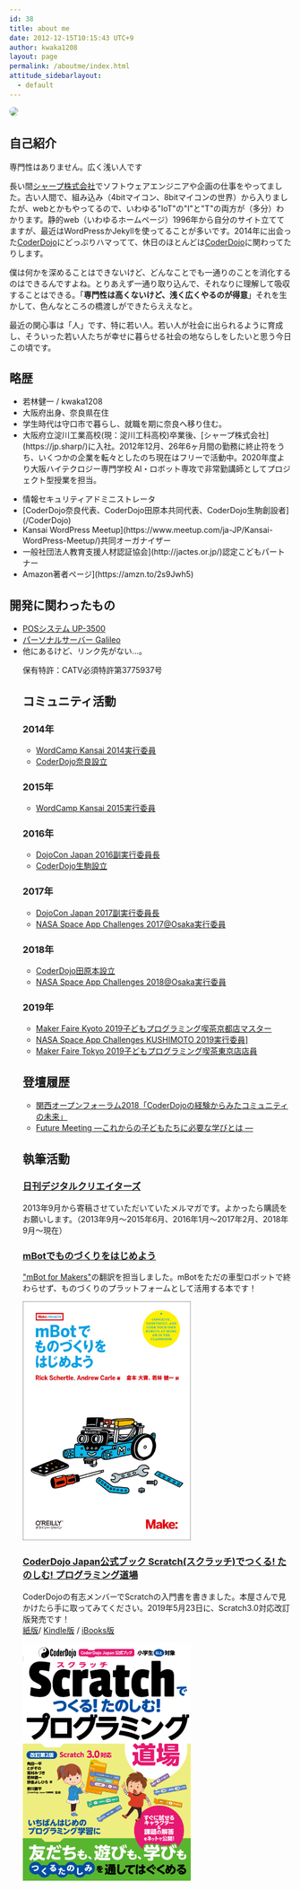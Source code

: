 ```yaml
---
id: 38
title: about me
date: 2012-12-15T10:15:43 UTC+9
author: kwaka1208
layout: page
permalink: /aboutme/index.html
attitude_sidebarlayout:
  - default
---
```

<section id="aboutme">
<img src="https://avatars.githubusercontent.com/{{ page.author }}" style="border-radius: 64px; width: 128px;">

<div class="sns-icon">
	<a href="https://twitter.com/kwaka1208" target="blank"><i class="fa fa-twitter"></i></a>
	<a href="https://www.instagram.com/kwaka1208/" target="blank"><i class="fa fa-instagram"></i></a>
	<a href="https://facebook.com/kwaka1208" target="blank"><i class="fa fa-facebook"></i></a>
	<a href="https://www.pinterest.jp/kwaka1208/" target="blank"><i class="fa fa-pinterest"></i></a>
</div>

<h2>自己紹介</h2>
<span class="tag-line">専門性はありません。広く浅い人です</span>
<p>
	長い間<a href="https://jp.sharp/" target="_blank">シャープ株式会社</a>でソフトウェアエンジニアや企画の仕事をやってました。古い人間で、組み込み（4bitマイコン、8bitマイコンの世界）から入りましたが、webとかもやってるので、いわゆる"IoT"の"I"と"T"の両方が（多分）わかります。静的web（いわゆるホームページ）1996年から自分のサイト立ててますが、最近はWordPressかJekyllを使ってることが多いです。2014年に出会った<a href="https://coderdojo.com/" target="_blank">CoderDojo</a>にどっぷりハマってて、休日のほとんどは<a href="https://coderdojo.com/" target="_blank">CoderDojo</a>に関わってたりします。
</p>
<p>
	僕は何かを深めることはできないけど、どんなことでも一通りのことを消化するのはできるんですよね。とりあえず一通り取り込んで、それなりに理解して吸収することはできる。「<strong>専門性は高くないけど、浅く広くやるのが得意</strong>」それを生かして、色んなところの橋渡しができたらええなと。
</p>
<p>
	最近の関心事は「人」です、特に若い人。若い人が社会に出られるように育成し、そういった若い人たちが幸せに暮らせる社会の地ならしをしたいと思う今日この頃です。
</p>
<h2>略歴</h2>
<ul class="no-list-mark">
	<li>若林健一 / kwaka1208</li>
	<li>大阪府出身、奈良県在住</li>
	<li>学生時代は守口市で暮らし、就職を期に奈良へ移り住む。</li>
	<li>
		大阪府立淀川工業高校(現：淀川工科高校)卒業後、[シャープ株式会社](https://jp.sharp/)に入社。2012年12月、26年6ヶ月間の勤務に終止符をうち、いくつかの企業を転々としたのち現在はフリーで活動中。2020年度より大阪ハイテクロジー専門学校 AI・ロボット専攻で非常勤講師としてプロジェクト型授業を担当。
	</li>
</ul>
<ul>
	<li>情報セキュリティアドミニストレータ</li>
	<li>[CoderDojo奈良代表、CoderDojo田原本共同代表、CoderDojo生駒創設者](/CoderDojo)</li>
	<li>Kansai WordPress Meetup](https://www.meetup.com/ja-JP/Kansai-WordPress-Meetup/)共同オーガナイザー</li>
	<li>一般社団法人教育支援人材認証協会](http://jactes.or.jp/)認定こどもパートナー</li>
	<li>Amazon著者ページ](https://amzn.to/2s9Jwh5)</li>
</ul>

<h2>開発に関わったもの</h2>
<ul>
	<li>
		<a href="http://www.sharpusa.com/ForBusiness/POSSolutions/PointOfSaleSystemsNew/Models/UP3500.aspx#overview" target="_blank">POSシステム UP-3500</a>
	</li>
	<li>
		<a href="https://jp.sharp/galileo/" target="_blank">パーソナルサーバー Galileo</a>
	</li>
	<li>
		他にあるけど、リンク先がない...。
	</li>
<p>保有特許：CATV必須特許第3775937号</p>
<h2>コミュニティ活動</h2>
<h3>2014年</h3>
<ul>
	<li>
		<a href="https://kansai.wordcamp.org/2014/organizers/" target="_blank">
			WordCamp Kansai 2014実行委員
		</a>
	</li>
	<li>
		<a href="https://coderdojo-nara-ikoma.github.io/" target="_blank">
			CoderDojo奈良設立
		</a>
	</li>
</ul>
<h3>2015年</h3>
<ul>
	<li>
		<a href="https://kansai.wordcamp.org/2015/organizers/" target="_blank">
			WordCamp Kansai 2015実行委員
		</a>
	</li>
</ul>
<h3>2016年</h3>
<ul>
	<li>
		<a href="https://dojocon2016.coderdojo.jp/" target="_blank">
			DojoCon Japan 2016副実行委員長
		</a>
	</li>
	<li>
		<a href="https://coderdojo-nara-ikoma.github.io/" target="_blank">
			CoderDojo生駒設立
		</a>
	</li>
</ul>
<h3>2017年</h3>
<ul>
	<li>
		<a href="https://dojocon2017.coderdojo.jp/" target="_blank">
			DojoCon Japan 2017副実行委員長
		</a>
	</li>
	<li>
		<a href="https://spaceappschallenge.space/" target="_blank">
			NASA Space App Challenges 2017@Osaka実行委員
		</a>
	</li>
</ul>
<h3>2018年</h3>
<ul>
	<li>
		<a href="https://coderdojo-nara-ikoma.github.io/" target="_blank">
			CoderDojo田原本設立
		</a>
	</li>
	<li>
		<a href="https://spaceappschallenge.space/" target="_blank">
			NASA Space App Challenges 2018@Osaka実行委員
		</a>
	</li>
</ul>
<h3>2019年</h3>
<ul>
	<li>
		<a href="https://pgmsaloon4kids.github.io/kyoto/" target="_blank">
			Maker Faire Kyoto 2019子どもプログラミング喫茶京都店マスター
		</a>
	</li>
	<li>
		<a href="https://space-apps-kushimoto.github.io/" target="_blank">
			NASA Space App Challenges KUSHIMOTO 2019実行委員]
		</a>
	</li>
	<li>
		<a href="https://pgmsaloon4kids.github.io/kyoto/" target="_blank">
			Maker Faire Tokyo 2019子どもプログラミング喫茶東京店店員
		</a>
	</li>
</ul>
<h2>登壇履歴</h2>
<ul>
	<li>
		<a href="https://k-of.jp/backend_2018/session/1216.html" target="_blank">
			関西オープンフォーラム2018「CoderDojoの経験からみたコミュニティの未来」
		</a>
	</li>
	<li>
		<a href="http://www.kansai-u.ac.jp/umeda/event-seminar/future-meeting/future-meeting181216.html" target="_blank">
			Future Meeting ―これからの子どもたちに必要な学びとは ―
		</a>
	</li>
</ul>

<h2>執筆活動</h2>
<h3>
	<a href="http://bit.ly/dgcr_kwaka1208" target="_blank">日刊デジタルクリエイターズ</a><br>
</h3>
<p>
	2013年9月から寄稿させていただいていたメルマガです。よかったら購読をお願いします。（2013年9月〜2015年6月、2016年1月～2017年2月、2018年9月〜現在）
</p>
<h3>
	<a href="https://amzn.to/2tNuzS5" target="_blank">mBotでものづくりをはじめよう</a><br>
</h3>
<p>
	<a href="https://amzn.to/2ZmXcRP" target="_blank">"mBot for Makers"</a>の翻訳を担当しました。mBotをただの車型ロボットで終わらせず、ものづくりのプラットフォームとして活用する本です！
</p>
<p>
	<a href="https://amzn.to/2tNuzS5" alt="mBotでものづくりをはじめよう" target="_blank"><img src="/assets/images/aboutme/mBot_for_Makers.png" style="width:300px; height:auto;"></a>
</p>
<h3>
	<a href="https://amzn.to/35WZ8CX" target="_blank">CoderDojo Japan公式ブック Scratch(スクラッチ)でつくる! たのしむ! プログラミング道場</a>
</h3>
<p>
	CoderDojoの有志メンバーでScratchの入門書を書きました。本屋さんで見かけたら手に取ってみてください。2019年5月23日に、Scratch3.0対応改訂版発売です！<br>
	<a href="https://amzn.to/35WZ8CX" target="_blank">紙版</a>/ <a href="https://amzn.to/2MtkKzn" target="_blank">Kindle版</a> / <a href="http://bit.ly/ScratchDojo2" target="_blank">iBooks版</a>
</p>
<p>
	<a href="https://amzn.to/35WZ8CX" alt="CoderDojo Japan公式ブック Scratch(スクラッチ)でつくる! たのしむ! プログラミング道場" target="_blank">
		<img src="/assets/images/aboutme/scratch.png" style="width:300px; height:auto;">
	</a>
</p>
</section>